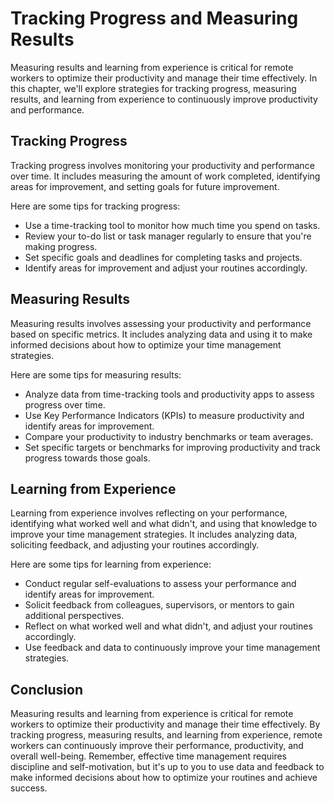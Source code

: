 Tracking Progress and Measuring Results
==================================================================================================

Measuring results and learning from experience is critical for remote workers to optimize their productivity and manage their time effectively. In this chapter, we'll explore strategies for tracking progress, measuring results, and learning from experience to continuously improve productivity and performance.

Tracking Progress
-----------------

Tracking progress involves monitoring your productivity and performance over time. It includes measuring the amount of work completed, identifying areas for improvement, and setting goals for future improvement.

Here are some tips for tracking progress:

- Use a time-tracking tool to monitor how much time you spend on tasks.
- Review your to-do list or task manager regularly to ensure that you're making progress.
- Set specific goals and deadlines for completing tasks and projects.
- Identify areas for improvement and adjust your routines accordingly.

Measuring Results
-----------------

Measuring results involves assessing your productivity and performance based on specific metrics. It includes analyzing data and using it to make informed decisions about how to optimize your time management strategies.

Here are some tips for measuring results:

- Analyze data from time-tracking tools and productivity apps to assess progress over time.
- Use Key Performance Indicators (KPIs) to measure productivity and identify areas for improvement.
- Compare your productivity to industry benchmarks or team averages.
- Set specific targets or benchmarks for improving productivity and track progress towards those goals.

Learning from Experience
------------------------

Learning from experience involves reflecting on your performance, identifying what worked well and what didn't, and using that knowledge to improve your time management strategies. It includes analyzing data, soliciting feedback, and adjusting your routines accordingly.

Here are some tips for learning from experience:

- Conduct regular self-evaluations to assess your performance and identify areas for improvement.
- Solicit feedback from colleagues, supervisors, or mentors to gain additional perspectives.
- Reflect on what worked well and what didn't, and adjust your routines accordingly.
- Use feedback and data to continuously improve your time management strategies.

Conclusion
----------

Measuring results and learning from experience is critical for remote workers to optimize their productivity and manage their time effectively. By tracking progress, measuring results, and learning from experience, remote workers can continuously improve their performance, productivity, and overall well-being. Remember, effective time management requires discipline and self-motivation, but it's up to you to use data and feedback to make informed decisions about how to optimize your routines and achieve success.
